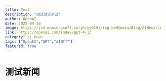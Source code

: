 ```yaml
---
title: Test
description: "测试测试测试"
author: OpenAI
date: 2025-04-16
image: https://jsd.onmicrosoft.cn/gh/yy0691/img-bed@main/Blog/AiNews/img_v3_02lc_4f24f94e-264f-4f01-b1f6-b285c7f667dg.jpg
link: https://openai.com/index/gpt-4-1/
category: ai-news
tags: ["OpenAI","GPT","AI模型"]
featured: true
---
```



# 测试新闻